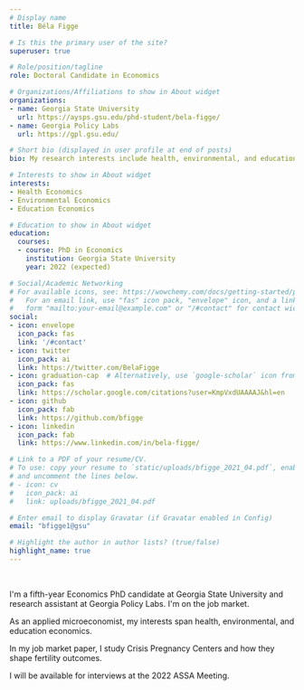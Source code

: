 ```yaml
---
# Display name
title: Béla Figge

# Is this the primary user of the site?
superuser: true

# Role/position/tagline
role: Doctoral Candidate in Economics

# Organizations/Affiliations to show in About widget
organizations:
- name: Georgia State University
  url: https://aysps.gsu.edu/phd-student/bela-figge/
- name: Georgia Policy Labs
  url: https://gpl.gsu.edu/

# Short bio (displayed in user profile at end of posts)
bio: My research interests include health, environmental, and education economics

# Interests to show in About widget
interests:
- Health Economics
- Environmental Economics
- Education Economics

# Education to show in About widget
education:
  courses:
  - course: PhD in Economics
    institution: Georgia State University
    year: 2022 (expected)

# Social/Academic Networking
# For available icons, see: https://wowchemy.com/docs/getting-started/page-builder/#icons
#   For an email link, use "fas" icon pack, "envelope" icon, and a link in the
#   form "mailto:your-email@example.com" or "/#contact" for contact widget.
social:
- icon: envelope
  icon_pack: fas
  link: '/#contact'
- icon: twitter
  icon_pack: ai
  link: https://twitter.com/BelaFigge
- icon: graduation-cap  # Alternatively, use `google-scholar` icon from `ai` icon pack
  icon_pack: fas
  link: https://scholar.google.com/citations?user=KmpVxdUAAAAJ&hl=en
- icon: github
  icon_pack: fab
  link: https://github.com/bfigge
- icon: linkedin
  icon_pack: fab
  link: https://www.linkedin.com/in/bela-figge/

# Link to a PDF of your resume/CV.
# To use: copy your resume to `static/uploads/bfigge_2021_04.pdf`, enable `ai` icons in `params.toml`, 
# and uncomment the lines below.
# - icon: cv
#   icon_pack: ai
#   link: uploads/bfigge_2021_04.pdf

# Enter email to display Gravatar (if Gravatar enabled in Config)
email: "bfigge1@gsu"

# Highlight the author in author lists? (true/false)
highlight_name: true
---
```

<br>

I'm a fifth-year Economics PhD candidate at Georgia State University and research assistant at Georgia Policy Labs. I'm on the job market.

As an applied microeconomist, my interests span health, environmental, and education economics. 

In my job market paper, I study Crisis Pregnancy Centers and how they shape fertility outcomes. 

I will be available for interviews at the 2022 ASSA Meeting.
